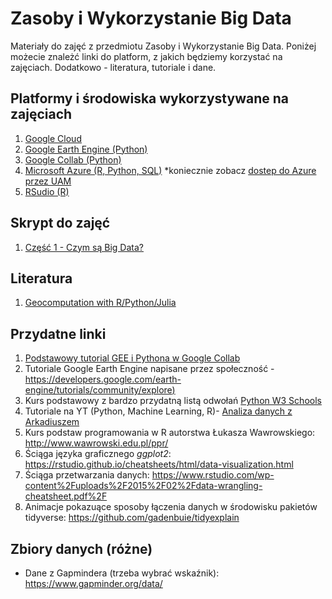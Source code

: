 # Zasoby i Wykorzystanie Big Data
Materiały do zajęć z przedmiotu Zasoby i Wykorzystanie Big Data. Poniżej możecie znależć linki do platform, z jakich będziemy korzystać na zajęciach. Dodatkowo - literatura, tutoriale i dane. 

## Platformy i środowiska wykorzystywane na zajęciach

1. [Google Cloud](https://cloud.google.com/)
2. [Google Earth Engine (Python)](https://earthengine.google.com/)
3. [Google Collab (Python)](https://colab.research.google.com/) 
4. [Microsoft Azure (R, Python, SQL)](https://azure.microsoft.com/pl-pl/) *koniecznie zobacz [dostep do Azure przez UAM](https://laboratoria.wmi.amu.edu.pl/uslugi/zewnetrzne-uslugi/azure-dla-studentow/) 
5. [RSudio (R)](https://posit.co/download/rstudio-desktop/)

## Skrypt do zajęć

1. [Część 1 - Czym są Big Data?](Big_Data_skrypt_do_zajec.md)


## Literatura

1. [Geocomputation with R/Python/Julia](https://geocompx.org/)

## Przydatne linki

1. [Podstawowy tutorial GEE i Pythona w Google Collab](https://colab.research.google.com/github/google/earthengine-community/blob/master/guides/linked/generated/quickstart_python.ipynb)
2. Tutoriale Google Earth Engine napisane przez społeczność - [https://developers.google.com/earth-engine/tutorials/community/explore)](https://developers.google.com/earth-engine/tutorials/community/explore)
3. Kurs podstawowy z bardzo przydatną listą odwołań [Python W3 Schools](https://www.w3schools.com/python/default.asp)
4. Tutoriale na YT (Python, Machine Learning, R)- [Analiza danych z Arkadiuszem](https://www.youtube.com/@zArkadiuszem)
5. Kurs podstaw programowania w R autorstwa Łukasza Wawrowskiego: http://www.wawrowski.edu.pl/ppr/
6. Ściąga języka graficznego *ggplot2*: https://rstudio.github.io/cheatsheets/html/data-visualization.html 
7. Ściąga przetwarzania danych: https://www.rstudio.com/wp-content%2Fuploads%2F2015%2F02%2Fdata-wrangling-cheatsheet.pdf%2F
8. Animacje pokazuące sposoby łączenia danych w środowisku pakietów tidyverse: https://github.com/gadenbuie/tidyexplain

## Zbiory danych (różne)

- Dane z Gapmindera (trzeba wybrać wskaźnik): https://www.gapminder.org/data/
